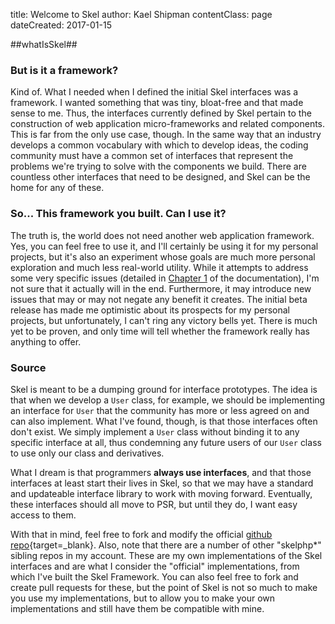 title: Welcome to Skel
author: Kael Shipman
contentClass: page
dateCreated: 2017-01-15

##whatIsSkel##

### But is it a framework?

Kind of. What I needed when I defined the initial Skel interfaces was a framework. I wanted something that was tiny, bloat-free and that made sense to me. Thus, the interfaces currently defined by Skel pertain to the construction of web application micro-frameworks and related components. This is far from the only use case, though. In the same way that an industry develops a common vocabulary with which to develop ideas, the coding community must have a common set of interfaces that represent the problems we're trying to solve with the components we build. There are countless other interfaces that need to be designed, and Skel can be the home for any of these.

### So... This framework you built. Can I use it?

The truth is, the world does not need another web application framework. Yes, you can feel free to use it, and I'll certainly be using it for my personal projects, but it's also an experiment whose goals are much more personal exploration and much less real-world utility. While it attempts to address some very specific issues (detailed in [Chapter 1](/docs/01-conceptual-overview) of the documentation), I'm not sure that it actually will in the end. Furthermore, it may introduce new issues that may or may not negate any benefit it creates. The initial beta release has made me optimistic about its prospects for my personal projects, but unfortunately, I can't ring any victory bells yet. There is much yet to be proven, and only time will tell whether the framework really has anything to offer.

### Source

Skel is meant to be a dumping ground for interface prototypes. The idea is that when we develop a `User` class, for example, we should be implementing an interface for `User` that the community has more or less agreed on and can also implement. What I've found, though, is that those interfaces often don't exist. We simply implement a `User` class without binding it to any specific interface at all, thus condemning any future users of our `User` class to use only our class and derivatives.

What I dream is that programmers **always use interfaces**, and that those interfaces at least start their lives in Skel, so that we may have a standard and updateable interface library to work with moving forward. Eventually, these interfaces should all move to PSR, but until they do, I want easy access to them.

With that in mind, feel free to fork and modify the official [github repo](https://github.com/kael-shipman/skelphp-header){target=_blank}. Also, note that there are a number of other "skelphp\*" sibling repos in my account. These are my own implementations of the Skel interfaces and are what I consider the "official" implementations, from which I've built the Skel Framework. You can also feel free to fork and create pull requests for these, but the point of Skel is not so much to make you use my implementations, but to allow you to make your own implementations and still have them be compatible with mine.

